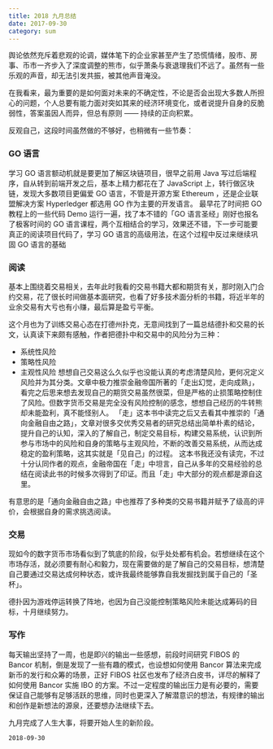 ```yaml
---
title: 2018 九月总结
date: 2017-09-30
category: sum
---
```

舆论依然充斥着悲观的论调，媒体笔下的企业家甚至产生了恐慌情绪，股市、房事、币市一齐步入了深度调整的熊市，似乎萧条与衰退理我们不远了。虽然有一些乐观的声音，却无法引发共振，被其他声音淹没。

在我看来，最为重要的是如何面对未来的不确定性，不论是否会出现大多数人所担心的问题，个人总要有能力面对突如其来的经济环境变化，或者说提升自身的反脆弱性，答案虽因人而异，但总有原则 —— 持续的正向积累。

反观自己，这段时间虽然做的不够好，也稍微有一些节奏：

### GO 语言
学习 GO 语言额动机就是要更加了解区块链项目，很早之前用 Java 写过后端程序，自从转到前端开发之后，基本上精力都花在了 JavaScript 上，转行做区块链，发现大多数项目更偏爱 GO 语言，不管是开源方案  Ethereum ，还是企业联盟解决方案 Hyperledger 都选用 GO 作为主要的开发语言。
最早花了时间把 GO 教程上的一些代码 Demo 运行一遍，找了本不错的「GO 语言圣经」刚好也报名了极客时间的 GO 语言课程，两个互相结合的学习，效果还不错，下一步可能要真正的阅读项目代码了，学习 GO 语言的高级用法，在这个过程中反过来继续巩固 GO 语言的基础

### 阅读
基本上围绕着交易相关，去年此时我看的交易书籍大都和期货有关，那时刚入门合约交易，花了很长时间做基本面研究，也看了好多技术面分析的书籍，将近半年的业余交易有大亏也有小赚，最后算是盈亏平衡。

这个月也为了训练交易心态在打德州扑克，无意间找到了一篇总结德扑和交易的长文，认真读下来颇有感触，作者把德扑中和交易中的风险分为三种：
- 系统性风险
- 策略性风险
- 主观性风险
想想自己交易这么久似乎也没能认真的考虑清楚风险，更何况定义风险并为其分类。文章中极力推崇金融帝国所著的「走出幻觉，走向成熟」，看完之后思来想去发现自己的期货交易虽然很菜，但是严格的止损策略控制住了风险。但数字货币交易是完全没有风险控制的感念，想想自己经历的牛转熊却未能盈利，真不能怪别人。
「走」这本书中读完之后又去看其中推崇的「通向金融自由之路」，文章对很多交优秀交易者的研究总结出简单朴素的结论，提升自己的认知，深入的了解自己，制定交易目标，构建交易系统，认识到所参与市场中的风险和自身的策略与主观风险，不断的改善交易系统，从而达成稳定的盈利策略，这其实就是「见自己」的过程。
这本书我还没有读完，不过十分认同作者的观点，金融帝国在「走」中坦言，自己从多年的交易经验的总结在阅读此书的时候多次得到了印证。而且「走」中大部分的观点都是源自这里。

有意思的是「通向金融自由之路」中也推荐了多种类的交易书籍并赋予了级高的评价，会根据自身的需求挑选阅读。

### 交易
现如今的数字货币市场看似到了筑底的阶段，似乎处处都有机会。若想继续在这个市场存活，就必须要有耐心和毅力，现在需要做的是了解自己的交易目标，想清楚自己要通过交易达成何种状态，或许我最终能够靠自我发掘找到属于自己的「圣杯」。

德扑因为游戏停运转换了阵地，也因为自己没能控制策略风险未能达成筹码的目标，十月继续努力。

### 写作
每天输出坚持了一周，也是即兴的输出一些感想，前段时间研究 FIBOS 的 Bancor 机制，倒是发现了一些有趣的模式，也设想如何使用 Bancor 算法来完成新币的发行和众筹的场景，正好 FIBOS 社区也发布了经济白皮书，详尽的解释了如何使用 Bancor 实施 IBO 的方案。不过一定程度的输出压力是有必要的，需要保证自己能够有足够活跃的思维，同时也更深入了解潜意识的想法，有规律的输出和创作是新想法的源泉，还要想办法继续下去。


九月完成了人生大事，将要开始人生的新阶段。

`2018-09-30`